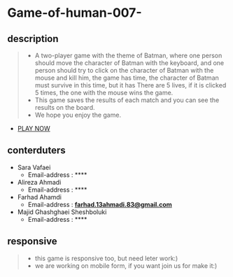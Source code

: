 # Game-of-human-007-

## description
> - A two-player game with the theme of Batman, where one person should move the character of Batman with the keyboard, and one person should try to click on the character of Batman with the mouse and kill him, the game has time, the character of Batman must survive in this time, but it has There are 5 lives, if it is clicked 5 times, the one with the mouse wins the game.
> - This game saves the results of each match and you can see the results on the board.
> - We hope you enjoy the game.
- [PLAY NOW](https://feri-punisher.github.io/Game-of-human-007-/)
## conterduters
- Sara Vafaei
  - Email-address : ****
- Alireza Ahmadi
  - Email-address : ****
- Farhad Ahamdi
  - Email-address : **farhad.13ahmadi.83@gmail.com**
- Majid Ghashghaei Sheshboluki
  - Email-address : ****
## responsive
> - this game is responsive too, but need leter work:)
> - we are working on mobile form, if you want join us for make it:) 
